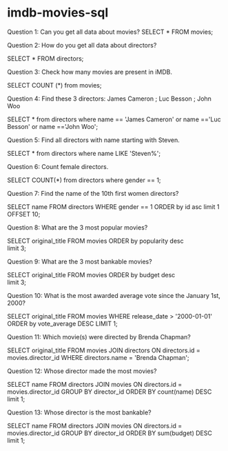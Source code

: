 # imdb-movies-sql
Question 1: Can you get all data about movies?
SELECT * FROM movies;

Question 2: How do you get all data about directors?

SELECT * FROM directors;

Question 3: Check how many movies are present in iMDB.

SELECT COUNT (*) from movies;


Question 4: Find these 3 directors: James Cameron ; Luc Besson ; John Woo

SELECT * from directors where name == 'James Cameron' or name =='Luc Besson' or name =='John Woo';


Question 5: Find all directors with name starting with Steven.

SELECT * from directors where name LIKE 'Steven%';

Question 6: Count female directors.

SELECT COUNT(*) from directors where gender == 1;


Question 7: Find the name of the 10th first women directors?

 SELECT name
FROM directors
WHERE gender == 1
ORDER by id asc 
limit 1 OFFSET 10;


Question 8: What are the 3 most popular movies?

SELECT original_title 
FROM movies
ORDER by popularity desc   
limit 3;

Question 9: What are the 3 most bankable movies?
 
 SELECT original_title 
FROM movies
ORDER by budget desc   
limit 3;


Question 10: What is the most awarded average vote since the January 1st, 2000?
 
 SELECT original_title FROM movies
WHERE release_date > '2000-01-01'
ORDER by vote_average DESC
LIMIT 1;



Question 11: Which movie(s) were directed by Brenda Chapman?

SELECT original_title FROM movies 
JOIN directors ON directors.id = movies.director_id
WHERE directors.name = 'Brenda Chapman';


Question 12: Whose director made the most movies?

SELECT name FROM directors 
JOIN movies ON directors.id = movies.director_id
GROUP BY director_id ORDER BY count(name) DESC
limit 1;


Question 13: Whose director is the most bankable?

SELECT name FROM directors 
JOIN movies ON directors.id = movies.director_id
GROUP BY director_id ORDER BY sum(budget) DESC
limit 1;
 
